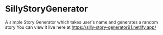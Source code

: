 # SillyStoryGenerator
 A simple Story Generator which takes user's name and generates a random story
 You can view it live here at https://silly-story-generator91.netlify.app/
